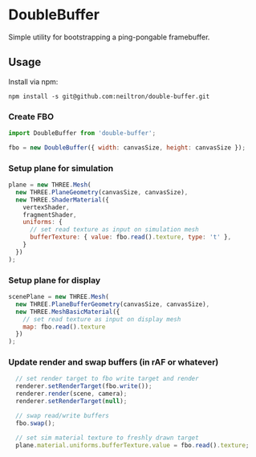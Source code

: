 # DoubleBuffer

Simple utility for bootstrapping a ping-pongable framebuffer.

## Usage

Install via npm:

```
npm install -s git@github.com:neiltron/double-buffer.git
```

### Create FBO

```js
import DoubleBuffer from 'double-buffer';

fbo = new DoubleBuffer({ width: canvasSize, height: canvasSize });
```


### Setup plane for simulation

```js
plane = new THREE.Mesh(
  new THREE.PlaneGeometry(canvasSize, canvasSize),
  new THREE.ShaderMaterial({
    vertexShader,
    fragmentShader,
    uniforms: {
      // set read texture as input on simulation mesh
      bufferTexture: { value: fbo.read().texture, type: 't' },
    }
  })
);
```

### Setup plane for display

```js
scenePlane = new THREE.Mesh(
  new THREE.PlaneBufferGeometry(canvasSize, canvasSize),
  new THREE.MeshBasicMaterial({
    // set read texture as input on display mesh
    map: fbo.read().texture
  })
);
```


### Update render and swap buffers (in rAF or whatever)

```js
  // set render target to fbo write target and render
  renderer.setRenderTarget(fbo.write());
  renderer.render(scene, camera);
  renderer.setRenderTarget(null);

  // swap read/write buffers
  fbo.swap();

  // set sim material texture to freshly drawn target
  plane.material.uniforms.bufferTexture.value = fbo.read().texture;
```